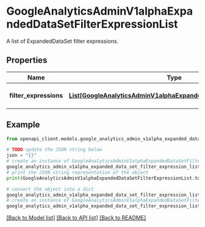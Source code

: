 # GoogleAnalyticsAdminV1alphaExpandedDataSetFilterExpressionList

A list of ExpandedDataSet filter expressions.

## Properties

Name | Type | Description | Notes
------------ | ------------- | ------------- | -------------
**filter_expressions** | [**List[GoogleAnalyticsAdminV1alphaExpandedDataSetFilterExpression]**](GoogleAnalyticsAdminV1alphaExpandedDataSetFilterExpression.md) | A list of ExpandedDataSet filter expressions. | [optional] 

## Example

```python
from openapi_client.models.google_analytics_admin_v1alpha_expanded_data_set_filter_expression_list import GoogleAnalyticsAdminV1alphaExpandedDataSetFilterExpressionList

# TODO update the JSON string below
json = "{}"
# create an instance of GoogleAnalyticsAdminV1alphaExpandedDataSetFilterExpressionList from a JSON string
google_analytics_admin_v1alpha_expanded_data_set_filter_expression_list_instance = GoogleAnalyticsAdminV1alphaExpandedDataSetFilterExpressionList.from_json(json)
# print the JSON string representation of the object
print(GoogleAnalyticsAdminV1alphaExpandedDataSetFilterExpressionList.to_json())

# convert the object into a dict
google_analytics_admin_v1alpha_expanded_data_set_filter_expression_list_dict = google_analytics_admin_v1alpha_expanded_data_set_filter_expression_list_instance.to_dict()
# create an instance of GoogleAnalyticsAdminV1alphaExpandedDataSetFilterExpressionList from a dict
google_analytics_admin_v1alpha_expanded_data_set_filter_expression_list_from_dict = GoogleAnalyticsAdminV1alphaExpandedDataSetFilterExpressionList.from_dict(google_analytics_admin_v1alpha_expanded_data_set_filter_expression_list_dict)
```
[[Back to Model list]](../README.md#documentation-for-models) [[Back to API list]](../README.md#documentation-for-api-endpoints) [[Back to README]](../README.md)


